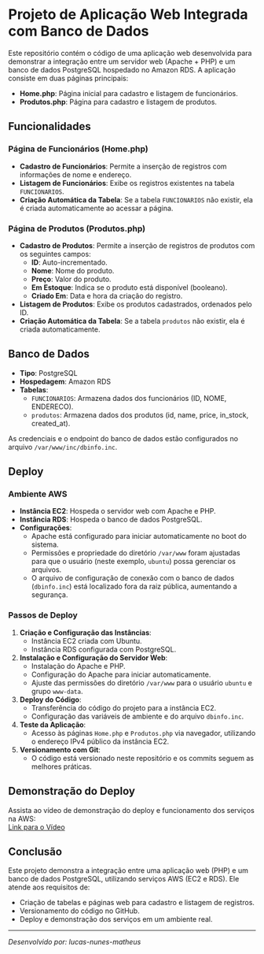 # Projeto de Aplicação Web Integrada com Banco de Dados

Este repositório contém o código de uma aplicação web desenvolvida para demonstrar a integração entre um servidor web (Apache + PHP) e um banco de dados PostgreSQL hospedado no Amazon RDS. A aplicação consiste em duas páginas principais:

- **Home.php**: Página inicial para cadastro e listagem de funcionários.
- **Produtos.php**: Página para cadastro e listagem de produtos.

## Funcionalidades

### Página de Funcionários (Home.php)
- **Cadastro de Funcionários**: Permite a inserção de registros com informações de nome e endereço.
- **Listagem de Funcionários**: Exibe os registros existentes na tabela `FUNCIONARIOS`.
- **Criação Automática da Tabela**: Se a tabela `FUNCIONARIOS` não existir, ela é criada automaticamente ao acessar a página.

### Página de Produtos (Produtos.php)
- **Cadastro de Produtos**: Permite a inserção de registros de produtos com os seguintes campos:
  - **ID**: Auto-incrementado.
  - **Nome**: Nome do produto.
  - **Preço**: Valor do produto.
  - **Em Estoque**: Indica se o produto está disponível (booleano).
  - **Criado Em**: Data e hora da criação do registro.
- **Listagem de Produtos**: Exibe os produtos cadastrados, ordenados pelo ID.
- **Criação Automática da Tabela**: Se a tabela `produtos` não existir, ela é criada automaticamente.

## Banco de Dados

- **Tipo**: PostgreSQL
- **Hospedagem**: Amazon RDS
- **Tabelas**:
  - `FUNCIONARIOS`: Armazena dados dos funcionários (ID, NOME, ENDERECO).
  - `produtos`: Armazena dados dos produtos (id, name, price, in_stock, created_at).

As credenciais e o endpoint do banco de dados estão configurados no arquivo `/var/www/inc/dbinfo.inc`.

## Deploy

### Ambiente AWS
- **Instância EC2**: Hospeda o servidor web com Apache e PHP.
- **Instância RDS**: Hospeda o banco de dados PostgreSQL.
- **Configurações**:
  - Apache está configurado para iniciar automaticamente no boot do sistema.
  - Permissões e propriedade do diretório `/var/www` foram ajustadas para que o usuário (neste exemplo, `ubuntu`) possa gerenciar os arquivos.
  - O arquivo de configuração de conexão com o banco de dados (`dbinfo.inc`) está localizado fora da raiz pública, aumentando a segurança.

### Passos de Deploy
1. **Criação e Configuração das Instâncias**:
   - Instância EC2 criada com Ubuntu.
   - Instância RDS configurada com PostgreSQL.
2. **Instalação e Configuração do Servidor Web**:
   - Instalação do Apache e PHP.
   - Configuração do Apache para iniciar automaticamente.
   - Ajuste das permissões do diretório `/var/www` para o usuário `ubuntu` e grupo `www-data`.
3. **Deploy do Código**:
   - Transferência do código do projeto para a instância EC2.
   - Configuração das variáveis de ambiente e do arquivo `dbinfo.inc`.
4. **Teste da Aplicação**:
   - Acesso às páginas `Home.php` e `Produtos.php` via navegador, utilizando o endereço IPv4 público da instância EC2.
5. **Versionamento com Git**:
   - O código está versionado neste repositório e os commits seguem as melhores práticas.

## Demonstração do Deploy

Assista ao vídeo de demonstração do deploy e funcionamento dos serviços na AWS:  
[Link para o Vídeo](https://youtu.be/iuiQXa7If1w)

## Conclusão

Este projeto demonstra a integração entre uma aplicação web (PHP) e um banco de dados PostgreSQL, utilizando serviços AWS (EC2 e RDS). Ele atende aos requisitos de:
- Criação de tabelas e páginas web para cadastro e listagem de registros.
- Versionamento do código no GitHub.
- Deploy e demonstração dos serviços em um ambiente real.

---

*Desenvolvido por: lucas-nunes-matheus*
